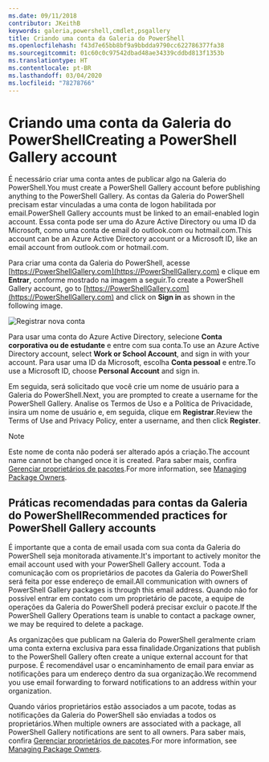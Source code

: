 ```yaml
---
ms.date: 09/11/2018
contributor: JKeithB
keywords: galeria,powershell,cmdlet,psgallery
title: Criando uma conta da Galeria do PowerShell
ms.openlocfilehash: f43d7e65bb8bf9a9bbdda9790cc622786377fa38
ms.sourcegitcommit: 01c60c0c97542dbad48ae34339cddbd813f1353b
ms.translationtype: HT
ms.contentlocale: pt-BR
ms.lasthandoff: 03/04/2020
ms.locfileid: "78278766"
---
```

# <a name="creating-a-powershell-gallery-account"></a><span data-ttu-id="d95e6-103">Criando uma conta da Galeria do PowerShell</span><span class="sxs-lookup"><span data-stu-id="d95e6-103">Creating a PowerShell Gallery account</span></span>

<span data-ttu-id="d95e6-104">É necessário criar uma conta antes de publicar algo na Galeria do PowerShell.</span><span class="sxs-lookup"><span data-stu-id="d95e6-104">You must create a PowerShell Gallery account before publishing anything to the PowerShell Gallery.</span></span>
<span data-ttu-id="d95e6-105">As contas da Galeria do PowerShell precisam estar vinculadas a uma conta de logon habilitada por email.</span><span class="sxs-lookup"><span data-stu-id="d95e6-105">PowerShell Gallery accounts must be linked to an email-enabled login account.</span></span> <span data-ttu-id="d95e6-106">Essa conta pode ser uma do Azure Active Directory ou uma ID da Microsoft, como uma conta de email do outlook.com ou hotmail.com.</span><span class="sxs-lookup"><span data-stu-id="d95e6-106">This account can be an Azure Active Directory account or a Microsoft ID, like an email account from outlook.com or hotmail.com.</span></span>

<span data-ttu-id="d95e6-107">Para criar uma conta da Galeria do PowerShell, acesse [https://PowerShellGallery.com](https://PowerShellGallery.com) e clique em **Entrar**, conforme mostrado na imagem a seguir.</span><span class="sxs-lookup"><span data-stu-id="d95e6-107">To create a PowerShell Gallery account, go to [https://PowerShellGallery.com](https://PowerShellGallery.com) and click on **Sign in** as shown in the following image.</span></span>

![Registrar nova conta](media/creating-an-account/CreateAccount-Register.png)

<span data-ttu-id="d95e6-109">Para usar uma conta do Azure Active Directory, selecione **Conta corporativa ou de estudante** e entre com sua conta.</span><span class="sxs-lookup"><span data-stu-id="d95e6-109">To use an Azure Active Directory account, select **Work or School Account**, and sign in with your account.</span></span> <span data-ttu-id="d95e6-110">Para usar uma ID da Microsoft, escolha **Conta pessoal** e entre.</span><span class="sxs-lookup"><span data-stu-id="d95e6-110">To use a Microsoft ID, choose **Personal Account** and sign in.</span></span>

<span data-ttu-id="d95e6-111">Em seguida, será solicitado que você crie um nome de usuário para a Galeria do PowerShell.</span><span class="sxs-lookup"><span data-stu-id="d95e6-111">Next, you are prompted to create a username for the PowerShell Gallery.</span></span> <span data-ttu-id="d95e6-112">Analise os Termos de Uso e a Política de Privacidade, insira um nome de usuário e, em seguida, clique em **Registrar**.</span><span class="sxs-lookup"><span data-stu-id="d95e6-112">Review the Terms of Use and Privacy Policy, enter a username, and then click **Register**.</span></span>

> [!NOTE]
> <span data-ttu-id="d95e6-113">Este nome de conta não poderá ser alterado após a criação.</span><span class="sxs-lookup"><span data-stu-id="d95e6-113">The account name cannot be changed once it is created.</span></span> <span data-ttu-id="d95e6-114">Para saber mais, confira [Gerenciar proprietários de pacotes](managing-package-owners.md).</span><span class="sxs-lookup"><span data-stu-id="d95e6-114">For more information, see [Managing Package Owners](managing-package-owners.md).</span></span>

## <a name="recommended-practices-for-powershell-gallery-accounts"></a><span data-ttu-id="d95e6-115">Práticas recomendadas para contas da Galeria do PowerShell</span><span class="sxs-lookup"><span data-stu-id="d95e6-115">Recommended practices for PowerShell Gallery accounts</span></span>

<span data-ttu-id="d95e6-116">É importante que a conta de email usada com sua conta da Galeria do PowerShell seja monitorada ativamente.</span><span class="sxs-lookup"><span data-stu-id="d95e6-116">It's important to actively monitor the email account used with your PowerShell Gallery account.</span></span> <span data-ttu-id="d95e6-117">Toda a comunicação com os proprietários de pacotes da Galeria do PowerShell será feita por esse endereço de email.</span><span class="sxs-lookup"><span data-stu-id="d95e6-117">All communication with owners of PowerShell Gallery packages is through this email address.</span></span> <span data-ttu-id="d95e6-118">Quando não for possível entrar em contato com um proprietário de pacote, a equipe de operações da Galeria do PowerShell poderá precisar excluir o pacote.</span><span class="sxs-lookup"><span data-stu-id="d95e6-118">If the PowerShell Gallery Operations team is unable to contact a package owner, we may be required to delete a package.</span></span>

<span data-ttu-id="d95e6-119">As organizações que publicam na Galeria do PowerShell geralmente criam uma conta externa exclusiva para essa finalidade.</span><span class="sxs-lookup"><span data-stu-id="d95e6-119">Organizations that publish to the PowerShell Gallery often create a unique external account for that purpose.</span></span> <span data-ttu-id="d95e6-120">É recomendável usar o encaminhamento de email para enviar as notificações para um endereço dentro da sua organização.</span><span class="sxs-lookup"><span data-stu-id="d95e6-120">We recommend you use email forwarding to forward notifications to an address within your organization.</span></span>

<span data-ttu-id="d95e6-121">Quando vários proprietários estão associados a um pacote, todas as notificações da Galeria do PowerShell são enviadas a todos os proprietários.</span><span class="sxs-lookup"><span data-stu-id="d95e6-121">When multiple owners are associated with a package, all PowerShell Gallery notifications are sent to all owners.</span></span> <span data-ttu-id="d95e6-122">Para saber mais, confira [Gerenciar proprietários de pacotes](managing-package-owners.md).</span><span class="sxs-lookup"><span data-stu-id="d95e6-122">For more information, see [Managing Package Owners](managing-package-owners.md).</span></span>
